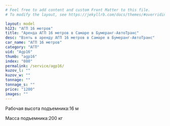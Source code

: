 ```yaml
---
# Feel free to add content and custom Front Matter to this file.
# To modify the layout, see https://jekyllrb.com/docs/themes/#overriding-theme-defaults

layout: model
h123: "АГП 16 метров"
title: "Аренда АГП 16 метров в Самаре в Бумеранг-АвтоТранс"
desc: "Взять в аренду АГП 16 метров в Самаре в Бумеранг-АвтоТранс"
car_name: "АГП 16 метров"
category: "АГП"
uid: "Agp16"
thumb: "agp16"
index: "080"
permalink: /service/agp16/
kuzov_l: ""
kuzov_w: ""
tonnage: ""
tonnage_s: ""
price: "1200"
images: ""
---
```


<span>Рабочая высота подъемника:</span><span>16 м</span>

<span>Масса подъемника:</span><span>200 кг</span>

